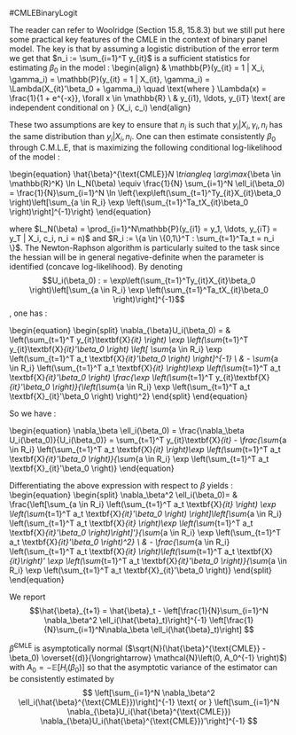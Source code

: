 #CMLEBinaryLogit

The reader can refer to Woolridge (Section 15.8, 15.8.3) but we still put here some practical key features of the CMLE in the context of binary panel model. The key is that by assuming a logistic distribution of the error term we get that $n_i := \sum_{i=1}^T y_{it}$ is a sufficient statistics for estimating $\beta_0$ in the model :
\begin{align}
     & \mathbb{P}(y_{it} = 1 | X_i, \gamma_i) =  \mathbb{P}(y_{it} = 1 | X_{it}, \gamma_i) = \Lambda(X_{it}'\beta_0 + \gamma_i) \quad \text{where } \Lambda(x) = \frac{1}{1 + e^{-x}}, \forall x \in \mathbb{R} \\
& y_{i1}, \ldots, y_{iT} \text{ are independent conditional on } (X_i, c_i) 
\end{align}

These two assumptions are key to ensure that $n_i$ is such that $y_i | X_i, \gamma_i, n_i$ has the same distribution than $y_i | X_i, n_i$. One can then estimate consistently $\beta_0$ through C.M.L.E, that is maximizing the following conditional log-likelihood of the model :

\begin{equation}
\hat{\beta}^{\text{CMLE}}_N \triangleq \arg\max_{\beta \in \mathbb{R}^K} \ln L_N(\beta) \equiv \frac{1}{N} \sum_{i=1}^N \ell_i(\beta_0) = \frac{1}{N}\sum_{i=1}^N \ln \left\{\exp\left(\sum_{t=1}^Ty_{it}X_{it}\beta_0 \right)\left[\sum_{a \in R_i} \exp \left(\sum_{t=1}^Ta_tX_{it}\beta_0 \right)\right]^{-1}\right\}
\end{equation}

where $L_N(\beta) = \prod_{i=1}^N\mathbb{P}(y_{i1} = y_1, \ldots, y_{iT} = y_T | X_i, c_i, n_i = n)$ and $R_i := \{a \in \{0,1\}^T : \sum_{t=1}^Ta_t = n_i \}$. The Newton-Raphson algorithm is particularly suited to the task since the hessian will be in general negative-definite when the parameter is identified (concave log-likelihood). By denoting 
$$U_i(\beta_0) : = \exp\left(\sum_{t=1}^Ty_{it}X_{it}\beta_0 \right)\left[\sum_{a \in R_i} \exp \left(\sum_{t=1}^Ta_tX_{it}\beta_0 \right)\right]^{-1}$$
, one has : 

\begin{equation}
    \begin{split}
    \nabla_{\beta}U_i(\beta_0) = & \left(\sum_{t=1}^T y_{it}\textbf{X}_{it} \right) \exp \left(\sum_{t=1}^T y_{it}\textbf{X}_{it}'\beta_0 \right) \left[ \sum_{a \in R_i} \exp \left(\sum_{t=1}^T a_t \textbf{X}_{it}'\beta_0 \right) \right]^{-1} \\
    & - \sum_{a \in R_i} \left(\sum_{t=1}^T a_t \textbf{X}_{it} \right)\exp \left(\sum_{t=1}^T a_t \textbf{X}_{it}'\beta_0 \right) \frac{\exp \left(\sum_{t=1}^T y_{it}\textbf{X}_{it}'\beta_0 \right)}{\left(\sum_{a \in R_i} \exp \left(\sum_{t=1}^T a_t \textbf{X}_{it}'\beta_0 \right) \right)^2}
    \end{split}
\end{equation}

So we have : 

\begin{equation}
    \nabla_\beta \ell_i(\beta_0) = \frac{\nabla_\beta U_i(\beta_0)}{U_i(\beta_0)} = \sum_{t=1}^T y_{it}\textbf{X}_{it} -  \frac{\sum_{a \in R_i} \left(\sum_{t=1}^T a_t \textbf{X}_{it} \right)\exp \left(\sum_{t=1}^T a_t \textbf{X}_{it}'\beta_0 \right)}{\sum_{a \in R_i} \exp \left(\sum_{t=1}^T a_t \textbf{X}_{it}'\beta_0 \right)}
\end{equation}

Differentiating the above expression with respect to $\beta$ yields :
\begin{equation}
    \begin{split}
     \nabla_\beta^2 \ell_i(\beta_0)= & \frac{\left[\sum_{a \in R_i} \left(\sum_{t=1}^T a_t \textbf{X}_{it} \right) \exp \left(\sum_{t=1}^T a_t \textbf{X}_{it}'\beta_0 \right) \right]\left[\sum_{a \in R_i} \left(\sum_{t=1}^T a_t \textbf{X}_{it} \right)\exp \left(\sum_{t=1}^T a_t \textbf{X}_{it}'\beta_0 \right)\right]'}{\sum_{a \in R_i} \exp \left(\sum_{t=1}^T a_t \textbf{X}_{it}'\beta_0 \right)^2} \\
     & - \frac{\sum_{a \in R_i} \left(\sum_{t=1}^T a_t \textbf{X}_{it} \right)\left(\sum_{t=1}^T a_t \textbf{X}_{it}\right)' \exp \left(\sum_{t=1}^T a_t \textbf{X}_{it}'\beta_0 \right)}{\sum_{a \in R_i} \exp \left(\sum_{t=1}^T a_t \textbf{X}_{it}'\beta_0 \right)}
    \end{split}
\end{equation}

We report 
$$\hat{\beta}_{t+1} = \hat{\beta}_t - \left[\frac{1}{N}\sum_{i=1}^N \nabla_\beta^2 \ell_i(\hat{\beta}_t)\right]^{-1} \left[\frac{1}{N}\sum_{i=1}^N\nabla_\beta \ell_i(\hat{\beta}_t)\right] $$

$\hat{\beta}^{\text{CMLE}}$ is asymptotically normal ($\sqrt{N}(\hat{\beta}^{\text{CMLE}} - \beta_0) \overset{(d)}{\longrightarrow} \mathcal{N}\left(0, A_0^{-1} \right)$) with $A_0 = - \mathbb{E}[H_i(\beta_0)]$ so that the asymptotic variance of the estimator can be consistently estimated by 
$$ \left[\sum_{i=1}^N \nabla_\beta^2 \ell_i(\hat{\beta}^{\text{CMLE}})\right]^{-1} \text{  or  } \left[\sum_{i=1}^N \nabla_{\beta}U_i(\hat{\beta}^{\text{CMLE}}) \nabla_{\beta}U_i(\hat{\beta}^{\text{CMLE}})'\right]^{-1} $$
